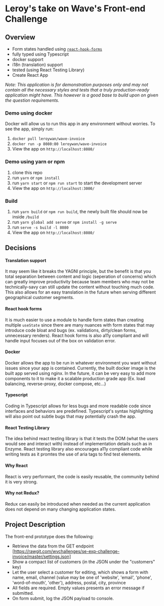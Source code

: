 # Leroy's take on Wave's Front-end Challenge
## Overview
- Form states handled using [`react-hook-forms`](https://react-hook-form.com/)
- fully typed using Typescript
- docker support
- i18n (translation) support
- tested (using React Testing Library)
- Create React App

_Note: This application is for demonstration purposes only and may not contain all the necessary styles and tests that a truly production-ready application might have. This however is a good base to build upon on given the question requirements._

### Demo using docker
Docker will allow us to run this app in any environment without worries. To see the app, simply run:
1. `docker pull leroywan/wave-invoice`
2. `docker run -p 8080:80 leroywan/wave-invoice`
3. View the app on `http://localhost:8080/`

### Demo using yarn or npm
1. clone this repo
2. run `yarn` or `npm install`
3. run `yarn start` or `npm run start` to start the development server
4. View the app on `http://localhost:3000/`

### Build
1. run `yarn build` or `npm run build`, the newly built file should now be inside `/build`
2. run `yarn global add serve` or `npm install -g serve`
3. run `serve -s build -l 8080`
4. View the app on `http://localhost:8080/`

## Decisions
#### Translation support
It may seem like it breaks the YAGNI principle, but the benefit is that you total separation between content and logic (seperation of concerns) which can greatly improve productivity because team members who may not be technically-savy can still update the content without touching much code. This also allows for an easy translation in the future when serving different geographical customer segments. 

#### React hook forms
It is much easier to use a module to handle form states than creating multiple `useState` since there are many nuances with form states that may introduce code bloat and bugs (ex. validations, dirty/clean forms, unnecessary renders). React hook forms is also a11y compliant and will handle input focuses out of the box on validation error.

#### Docker
Docker allows the app to be run in whatever environment you want without issues since your app is contained. Currently, the built docker image is the built app served using nginx. In the future, it can be very easy to add more components to it to make it a scalable production grade app (Ex. load balancing, reverse-proxy, docker compose, etc...)

#### Typescript
Coding in Typescript allows for less bugs and more readable code since interfaces and behaviors are predefined. Typescript's syntax highlighting will also point out subtle bugs that may potentially crash the app.

#### React Testing Library
The idea behind react testing library is that it tests the DOM (what the users would see and interact with) instead of implementation details such as in Enzyme. React testing library also encourages a11y compliant code while writing tests as it promtes the use of aria tags to find test elements.

#### Why React
React is very performant, the code is easily reusable, the community behind it is very strong. 

#### Why not Redux?
Redux can easily be introduced when needed as the current application does not depend on many changing application states.


## Project Description

The front-end prototype does the following:

- Retrieve the data from the GET endpoint [https://rawgit.com/wvchallenges/se-exp-challenge-invoice/master/settings.json]
- Show a compact list of customers (in the JSON under the "customers" key)
- Let the user select a customer for editing, which shows a form with name, email, channel (value may be one of 'website', 'email', 'phone', 'word-of-mouth', 'other'), address, postal, city, province
- All fields are required. Empty values presents an error message if submitted.
- On form submit, log the JSON payload to console.
